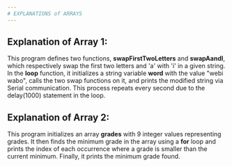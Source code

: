 ```yaml
---
# EXPLANATIONS of ARRAYS
---
```


## Explanation of Array 1:
This program defines two functions, **swapFirstTwoLetters** and **swapAandI**, which respectively swap the first two letters and 'a' with 'i' in a given string. 
In the **loop** function, it initializes a string variable **word** with the value "webi wabo", calls the two swap functions on it, and prints the modified 
string via Serial communication. This process repeats every second due to the delay(1000) statement in the loop.


## Explanation of Array 2:
This program initializes an array **grades** with 9 integer values representing grades. 
It then finds the minimum grade in the array using a **for** loop and prints the index of each occurrence where a grade is smaller than the current minimum. 
Finally, it prints the minimum grade found.





